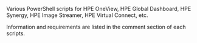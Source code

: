 Various PowerShell scripts for HPE OneView, HPE Global Dashboard, HPE Synergy, HPE Image Streamer, HPE Virtual Connect, etc.

Information and requirements are listed in the comment section of each scripts.
